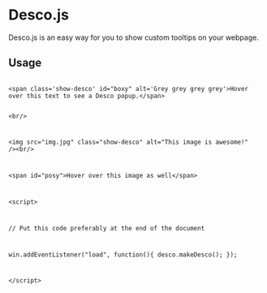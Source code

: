 Desco.js
========

Desco.js is an easy way for you to show custom tooltips on your webpage.

Usage
------

<code>
&lt;span class='show-desco' id="boxy" alt='Grey grey grey grey'&gt;Hover over this text to see a Desco popup.&lt;/span&gt;

&lt;br/&gt;

&lt;img src="img.jpg" class="show-desco" alt="This image is awesome!" /&gt;&lt;br/&gt;

&lt;span id="posy"&gt;Hover over this image as well&lt;/span&gt;

&lt;script&gt;

// Put this code preferably at the end of the document

win.addEventListener("load", function(){ desco.makeDesco(); });

&lt;/script&gt;

</code>
